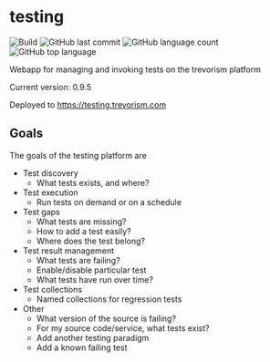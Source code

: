 # testing 
![Build](https://github.com/trevorism/testing/actions/workflows/deploy.yml/badge.svg)
![GitHub last commit](https://img.shields.io/github/last-commit/trevorism/testing)
![GitHub language count](https://img.shields.io/github/languages/count/trevorism/testing)
![GitHub top language](https://img.shields.io/github/languages/top/trevorism/testing)

Webapp for managing and invoking tests on the trevorism platform

Current version: 0.9.5

Deployed to https://testing.trevorism.com

## Goals
The goals of the testing platform are

* Test discovery
  * What tests exists, and where?
* Test execution
  * Run tests on demand or on a schedule
* Test gaps
  * What tests are missing? 
  * How to add a test easily? 
  * Where does the test belong?
* Test result management
  * What tests are failing?
  * Enable/disable particular test
  * What tests have run over time?
* Test collections
  * Named collections for regression tests
* Other
  * What version of the source is failing?
  * For my source code/service, what tests exist?
  * Add another testing paradigm
  * Add a known failing test
